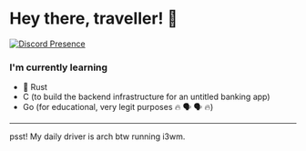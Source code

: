 # Hey there, traveller! 👋

[![Discord Presence](https://lanyard.cnrad.dev/api/1103849536079806545)](https://discord.com/users/1103849536079806545)

### I'm currently learning

- 🦀 Rust
- C (to build the backend infrastructure for an untitled banking app)
- Go (for educational, very legit purposes 🔥 🗣️ 🗣️ :fire:)

---

psst! My daily driver is arch btw running i3wm.
